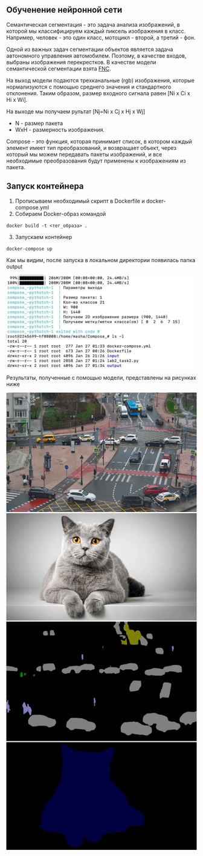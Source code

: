 ## Обученение нейронной сети 
Cемантическая сегментация - это задача анализа изображений, в которой мы классифицируем каждый пиксель изображения в класс. Например, человек - это один класс, мотоцикл - второй, а третий - фон. 

Одной из важных задач сегментации объектов является задача автономного управления автомобилем. Поэтому, в качестве входов, выбраны изображения перекрестков. В качестве модели семантической сегментации взята [FNC](https://machinelearningmastery.ru/efficient-method-for-running-fully-convolutional-networks-fcns-3174dc6a692b/).

На выход модели подаются трехканальные (rgb) изображения, которые нормализуются с помощью среднего значения и стандартного отклонения. Таким образом, размер входного сигнала равен [Ni x Ci x Hi x Wi]. 

На выходе мы получаем рультат [Nj=Ni x Cj x Hj x Wj]
- N - размер пакета
- WхH - размерность изображения.

Compose - это функция, которая принимает список, в котором каждый элемент имеет тип преобразований, и возвращает объект, через который мы можем передавать пакеты изображений, и все необходимые преобразования будут применены к изображениям из пакета.

## Запуск контейнера

1. Прописываем необходимый скрипт в Dockerfile и docker-compose.yml
2. Cобираем Docker-образ командой
```
docker build -t <тег_образа> .
```
3. Запускаем контейнер
```
docker-compose up
```

Как мы видим, после запуска в локальном директории появилась папка output

<img src="https://github.com/MariaShaiina/ds_cours_2023/blob/44859c34fdab226b72cc4baeec825618fec71849/lab2-Docker/task2_solution/result.jpg" waight="22" hight="14">

Результаты, полученные с помощью модели, представлены на рисунках ниже

<img src="https://github.com/MariaShaiina/ds_cours_2023/blob/6deca0f68d77dc41cde3da1268d72fcc351cf929/lab2-Docker/task2_solution/img/input.jpg">

<img src="https://github.com/MariaShaiina/ds_cours_2023/blob/6deca0f68d77dc41cde3da1268d72fcc351cf929/lab2-Docker/task2_solution/img/cat.jpg">

<img src="https://github.com/MariaShaiina/ds_cours_2023/blob/aadb2f6962777814d2513e6e7ca0ad44fec13f6e/lab2-Docker/task2_solution/output%20road%20img.jpg">


<img src="https://github.com/MariaShaiina/ds_cours_2023/blob/aadb2f6962777814d2513e6e7ca0ad44fec13f6e/lab2-Docker/task2_solution/output%20cat%20img.jpg">
